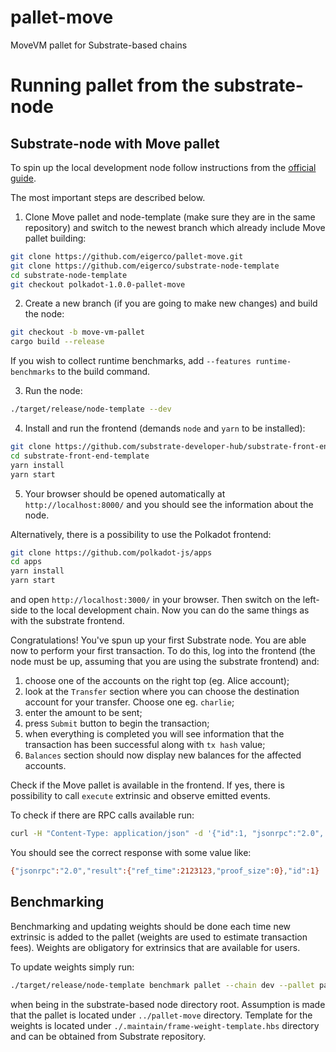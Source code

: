 # pallet-move
MoveVM pallet for Substrate-based chains


# Running pallet from the substrate-node

## Substrate-node with Move pallet
To spin up the local development node follow instructions from the [official guide](https://docs.substrate.io/tutorials/build-a-blockchain/build-local-blockchain/).

The most important steps are described below.

1. Clone Move pallet and node-template (make sure they are in the same repository) and switch to the newest branch which already include Move pallet building:
```bash
git clone https://github.com/eigerco/pallet-move.git
git clone https://github.com/eigerco/substrate-node-template
cd substrate-node-template
git checkout polkadot-1.0.0-pallet-move
```

2. Create a new branch (if you are going to make new changes) and build the node:
```bash
git checkout -b move-vm-pallet
cargo build --release
```
If you wish to collect runtime benchmarks, add `--features runtime-benchmarks` to the build command.

3. Run the node:
```bash
./target/release/node-template --dev
```

4. Install and run the frontend (demands `node` and `yarn` to be installed):
```bash
git clone https://github.com/substrate-developer-hub/substrate-front-end-template
cd substrate-front-end-template
yarn install
yarn start
```

5. Your browser should be opened automatically at `http://localhost:8000/` and you should see the information about the node.

Alternatively, there is a possibility to use the Polkadot frontend:
```bash
git clone https://github.com/polkadot-js/apps
cd apps
yarn install
yarn start
```
and open `http://localhost:3000/` in your browser. Then switch on the left-side to the local development chain. Now you can do the same things as with the substrate frontend.

Congratulations! You've spun up your first Substrate node. You are able now to perform your first transaction. To do this, log into the frontend (the node must be up, assuming that you are using the substrate frontend) and: 
1. choose one of the accounts on the right top (eg. Alice account); 
2. look at the `Transfer` section where you can choose the destination account for your transfer. Choose one eg. `charlie`; 
3. enter the amount to be sent; 
4. press `Submit` button to begin the transaction; 
5. when everything is completed you will see information that the transaction has been successful along with `tx hash` value;
6. `Balances` section should now display new balances for the affected accounts.

Check if the Move pallet is available in the frontend. If yes, there is possibility to call `execute` extrinsic and observe emitted events. 

To check if there are RPC calls available run:
```bash
curl -H "Content-Type: application/json" -d '{"id":1, "jsonrpc":"2.0", "method": "mvm_gasToWeight", "params": [123]}' http://localhost:9944/
```
You should see the correct response with some value like:
```bash
{"jsonrpc":"2.0","result":{"ref_time":2123123,"proof_size":0},"id":1}
```

## Benchmarking
Benchmarking and updating weights should be done each time new extrinsic is added to the pallet (weights are used to estimate transaction fees). Weights are obligatory for extrinsics that are available for users.

To update weights simply run:
```bash
./target/release/node-template benchmark pallet --chain dev --pallet pallet-move --steps=50 --repeat=20 --execution=wasm --wasm-execution=compiled --output ../pallet-move/src/weights.rs --template ./.maintain/frame-weight-template.hbs --extrinsic '*'
```
when being in the substrate-based node directory root. Assumption is made that the pallet is located under `../pallet-move` directory. Template for the weights is located under `./.maintain/frame-weight-template.hbs` directory and can be obtained from Substrate repository.
